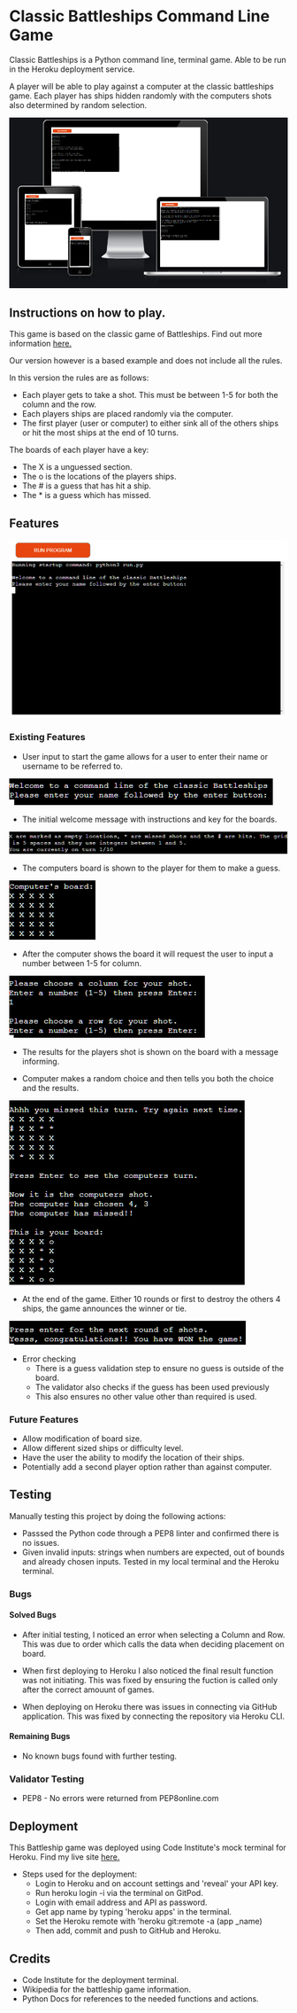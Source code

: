 # Classic Battleships Command Line Game

Classic Battleships is a Python command line, terminal game. Able to be run in the Heroku deployment service.

A player will be able to play against a computer at the classic battleships game. Each player has ships hidden randomly with the computers shots also determined by random selection.

![This is the responsive view of the game once deployed](assets/images/responsive-battleships.png)

## Instructions on how to play.

This game is based on the classic game of Battleships. Find out more information [here.](https://en.wikipedia.org/wiki/Battleship_(game))

Our version however is a based example and does not include all the rules.

In this version the rules are as follows:
* Each player gets to take a shot. This must be between 1-5 for both the column and the row.
* Each players ships are placed randomly via the computer.
* The first player (user or computer) to either sink all of the others ships or hit the most ships at the end of 10 turns.

The boards of each player have a key:
* The X is a unguessed section.
* The o is the locations of the players ships.
* The # is a guess that has hit a ship.
* The * is a guess which has missed.

## Features

![The Heroku app terminal for the battleship commandline game](assets/images/battleship-commandline-terminal.png)

### Existing Features

* User input to start the game allows for a user to enter their name or username to be referred to.

![The command line request for user input](assets/images/player-entry-battleship.png)

* The initial welcome message with instructions and key for the boards. 

![Welcome message included with instructions](assets/images/instructions-battleship.png)

* The computers board is shown to the player for them to make a guess.

![The computers board as shown to the player - has hidden ships](assets/images/computers-board.png)

* After the computer shows the board it will request the user to input a number between 1-5 for column.

![The input request for column and row](assets/images/players-choice.png)

* The results for the players shot is shown on the board with a message informing. 

* Computer makes a random choice and then tells you both the choice and the results.

![After the players guess we then get the result which is reflexted on board. The computer then goes.](assets/images/results-computershot.png)

* At the end of the game. Either 10 rounds or first to destroy the others 4 ships, the game announces the winner or tie.

![The final game message which announces the winner or tie game.](assets/images/final-result.png)

* Error checking
    * There is a guess validation step to ensure no guess is outside of the board.
    * The validator also checks if the guess has been used previously
    * This also ensures no other value other than required is used.

### Future Features

* Allow modification of board size.
* Allow different sized ships or difficulty level.
* Have the user the ability to modify the location of their ships.
* Potentially add a second player option rather than against computer.

## Testing

Manually testing this project by doing the following actions:

* Passsed the Python code through a PEP8 linter and confirmed there is no issues.
* Given invalid inputs: strings when numbers are expected, out of bounds and already chosen inputs.
Tested in my local terminal and the Heroku terminal.

### Bugs

#### Solved Bugs

* After initial testing, I noticed an error when selecting a Column and Row. This was due to order which calls the data when deciding placement on board.

* When first deploying to Heroku I also noticed the final result function was not initiating. This was fixed by ensuring the fuction is called only after the correct amouunt of games.

* When deploying on Heroku there was issues in connecting via GitHub application. This was fixed by connecting the repository via Heroku CLI.

#### Remaining Bugs

* No known bugs found with further testing.

### Validator Testing

* PEP8 - No errors were returned from PEP8online.com

## Deployment

This Battleship game was deployed using Code Institute's mock terminal for Heroku. Find my live site [here.](https://battleship-commandline.herokuapp.com/)

* Steps used for the deployment:
    * Login to Heroku and on account settings and 'reveal' your API key.
    * Run heroku login -i via the terminal on GitPod.
    * Login with email address and API as password.
    * Get app name by typing 'heroku apps' in the terminal.
    * Set the Heroku remote with 'heroku git:remote -a (app _name)
    * Then add, commit and push to GitHub and Heroku.

## Credits

* Code Institute for the deployment terminal.
* Wikipedia for the battleship game information.
* Python Docs for references to the needed functions and actions.
